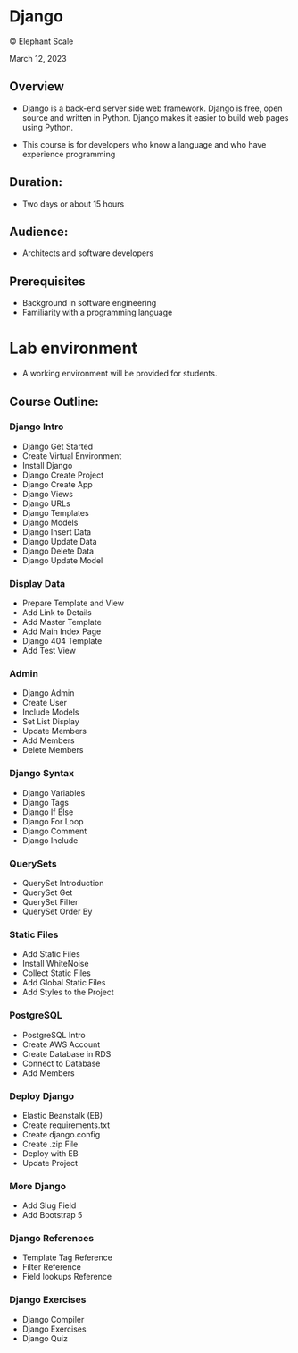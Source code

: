 # Django
© Elephant Scale

March 12, 2023

## Overview

* Django is a back-end server side web framework. Django is free, open source and written in Python. Django makes it easier to build web pages using Python.

* This course is for developers who know a language and who have experience programming

## Duration:

* Two days or about 15 hours

## Audience:
* Architects and software developers

## Prerequisites

* Background in software engineering
* Familiarity with a programming language

# Lab environment

* A working environment will be provided for students.

## Course Outline:

### Django Intro
* Django Get Started
* Create Virtual Environment
* Install Django
* Django Create Project
* Django Create App
* Django Views
* Django URLs
* Django Templates
* Django Models
* Django Insert Data
* Django Update Data
* Django Delete Data
* Django Update Model

### Display Data
* Prepare Template and View
* Add Link to Details
* Add Master Template
* Add Main Index Page
* Django 404 Template
* Add Test View

### Admin
* Django Admin
* Create User
* Include Models
* Set List Display
* Update Members
* Add Members
* Delete Members

### Django Syntax
* Django Variables
* Django Tags
* Django If Else
* Django For Loop
* Django Comment
* Django Include

### QuerySets
* QuerySet Introduction
* QuerySet Get
* QuerySet Filter
* QuerySet Order By

### Static Files
* Add Static Files
* Install WhiteNoise
* Collect Static Files
* Add Global Static Files
* Add Styles to the Project

### PostgreSQL
* PostgreSQL Intro
* Create AWS Account
* Create Database in RDS
* Connect to Database
* Add Members

### Deploy Django
* Elastic Beanstalk (EB)
* Create requirements.txt
* Create django.config
* Create .zip File
* Deploy with EB
* Update Project

### More Django
* Add Slug Field
* Add Bootstrap 5

### Django References
* Template Tag Reference
* Filter Reference
* Field lookups Reference

### Django Exercises
* Django Compiler
* Django Exercises
* Django Quiz
